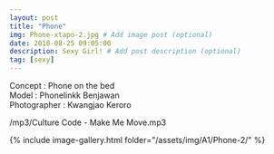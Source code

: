 ```yaml
---
layout: post
title: "Phone"
img: Phone-xtapo-2.jpg # Add image post (optional)
date: 2018-08-25 09:05:00
description: Sexy Girl! # Add post description (optional)
tag: [sexy]
---
```

Concept : Phone on the bed   
Model : Phonelinkk Benjawan   
Photographer : Kwangjao Keroro    

/mp3/Culture Code - Make Me Move.mp3

{% include image-gallery.html folder="/assets/img/A1/Phone-2/" %}
